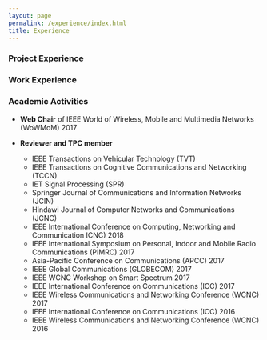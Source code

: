 ```yaml
---
layout: page
permalink: /experience/index.html
title: Experience
---
```


### Project Experience

### Work Experience

### Academic Activities

- **Web Chair** of IEEE World of Wireless, Mobile and Multimedia Networks (WoWMoM) 2017


- **Reviewer and TPC member**

  - IEEE Transactions on Vehicular Technology (TVT)
  - IEEE Transactions on Cognitive Communications and Networking (TCCN)
  - IET Signal Processing (SPR)
  - Springer Journal of Communications and Information Networks (JCIN)
  - Hindawi Journal of Computer Networks and Communications (JCNC)
  - IEEE International Conference on Computing, Networking and Communication  ICNC) 2018
  - IEEE International Symposium on Personal, Indoor and Mobile Radio Communications (PIMRC) 2017
  - Asia-Pacific Conference on Communications (APCC) 2017
  - IEEE Global Communications (GLOBECOM) 2017
  - IEEE WCNC Workshop on Smart Spectrum 2017
  - IEEE International Conference on Communications (ICC) 2017
  - IEEE Wireless Communications and Networking Conference (WCNC) 2017
  - IEEE International Conference on Communications (ICC) 2016
  - IEEE Wireless Communications and Networking Conference (WCNC) 2016


